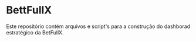 # BettFullX
Este repositório contém arquivos e script's para a construção do dashborad estratégico da BetFullX.
